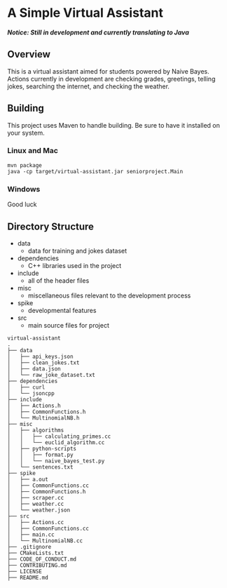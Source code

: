 # A Simple Virtual Assistant

***Notice: Still in development and currently translating to Java***

## Overview
This is a virtual assistant aimed for students powered by Naive Bayes.
Actions currently in development are checking grades, greetings, telling jokes,
searching the internet, and checking the weather.

## Building

This project uses Maven to handle building. Be sure to have it installed on your system.

### Linux and Mac
```
mvn package
java -cp target/virtual-assistant.jar seniorproject.Main
```

### Windows
Good luck

## Directory Structure
* data
  * data for training and jokes dataset
* dependencies
  * C++ libraries used in the project
* include
  * all of the header files
* misc
  * miscellaneous files relevant to the development process
* spike
  * developmental features
* src
  * main source files for project

```
virtual-assistant
.
├── data
│   ├── api_keys.json
│   ├── clean_jokes.txt
│   ├── data.json
│   └── raw_joke_dataset.txt
├── dependencies
│   ├── curl
│   └── jsoncpp
├── include
│   ├── Actions.h
│   ├── CommonFunctions.h
│   └── MultinomialNB.h
├── misc
│   ├── algorithms
│   │   ├── calculating_primes.cc
│   │   └── euclid_algorithm.cc
│   ├── python-scripts
│   │   ├── format.py
│   │   └── naive_bayes_test.py
│   └── sentences.txt
├── spike
│   ├── a.out
│   ├── CommonFunctions.cc
│   ├── CommonFunctions.h
│   ├── scraper.cc
│   ├── weather.cc
│   └── weather.json
├── src
│   ├── Actions.cc
│   ├── CommonFunctions.cc
│   ├── main.cc
│   └── MultinomialNB.cc
├── .gitignore
├── CMakeLists.txt
├── CODE_OF_CONDUCT.md
├── CONTRIBUTING.md
├── LICENSE
├── README.md


```
